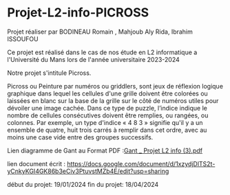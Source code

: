 # Projet-L2-info-PICROSS
Projet réaliser par BODINEAU Romain , Mahjoub Aly Rida, Ibrahim ISSOUFOU

Ce projet est réalisé dans le cas de nos étude en L2 informatique a l'Université du Mans lors de l'année universitaire 2023-2024

Notre projet s'intitule Picross.

Picross ou Peinture par numéros ou griddlers, sont jeux de réflexion logique graphique dans lequel les cellules d'une grille doivent être colorées ou laissées en blanc sur la base de la grille sur le côté de numéros utiles pour dévoiler une image cachée. Dans ce type de puzzle, l’indice indique le nombre de cellules consécutives doivent être remplies, ou rangées, ou colonnes. Par exemple, un type d'indice « 4 8 3 » signifie qu'il y a un ensemble de quatre, huit trois carrés à remplir dans cet ordre, avec au moins une case vide entre des groupes successifs.

Lien diagramme de Gant au Format PDF :[Gant _ Projet L2 info (3).pdf](https://github.com/romain72510/Picross-L2-info/files/14065718/Gant._.Projet.L2.info.3.pdf)



lien document écrit :
https://docs.google.com/document/d/1xzydjDlTS2t-yCnkyKGI4GK86b3eCiv3PtuvstMZb4E/edit?usp=sharing

début du projet: 19/01/2024
fin du projet: 18/04/2024

